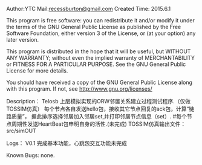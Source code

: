 Author:YTC 
Mail:recessburton@gmail.com
Created Time: 2015.6.1

This program is free software: you can redistribute it and/or modify
it under the terms of the GNU General Public License as published by
the Free Software Foundation, either version 3 of the License, or
(at your option) any later version.

This program is distributed in the hope that it will be useful,
but WITHOUT ANY WARRANTY; without even the implied warranty of
MERCHANTABILITY or FITNESS FOR A PARTICULAR PURPOSE.  See the
GNU General Public License for more details.

You should have received a copy of the GNU General Public License
along with this program.  If not, see <http://www.gnu.org/licenses/>

Description：
	Telosb 上层模拟实现的ORW邻居关系建立过程测试程序.（仅做TOSSIM仿真）
	每个节点各自发送hello包，接收其它节点回复的ack包，计算“链路质量”，
	据此排序选择邻居加入邻居set,并打印邻居节点信息（set）.
	#每个节点周期性发送HeartBeat包申明自身的活性.(未完成)
	TOSSIM仿真输出文件：src/simOUT
	
Logs：
	V0.1 完成基本功能，心跳包交互功能未完成
	
Known Bugs: 
		none.

